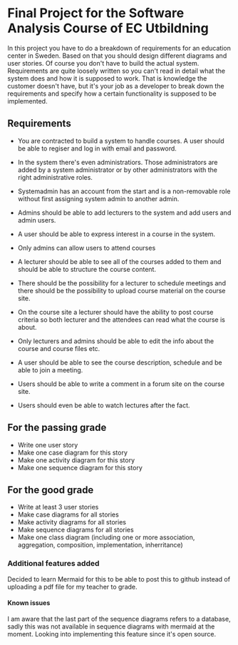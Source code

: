 # Final Project for the Software Analysis Course of EC Utbildning

In this project you have to do a breakdown of requirements for an education center in Sweden. Based on that you should design different diagrams and user stories.
Of course you don't have to build the actual system.
Requirements are quite loosely written so you can't read in detail what the system does and how it is supposed to work.
That is knowledge the customer doesn't have, but it's your job as a developer to break down the requirements and specify how a certain functionality is supposed to be implemented.

## Requirements

+ You are contracted to build a system to handle courses. A user should be able to regiser and log in with email and password.
+ In the system there's even administratiors. Those administrators are added by a system administrator or by other administrators with the right administrative roles.
+ Systemadmin has an account from the start and is a non-removable role without first assigning system admin to another admin.

+ Admins should be able to add lecturers to the system and add users and admin users.
+ A user should be able to express interest in a course in the system.
+ Only admins can allow users to attend courses

+ A lecturer should be able to see all of the courses added to them and should be able to structure the course content.
+ There should be the possibility for a lecturer to schedule meetings and there should be the possibility to upload course material on the course site.
+ On the course site a lecturer should have the ability to post course criteria so both lecturer and the attendees can read what the course is about.
+ Only lecturers and admins should be able to edit the info about the course and course files etc.
+ A user should be able to see the course description, schedule and be able to join a meeting.
+ Users should be able to write a comment in a forum site on the course site.
+ Users should even be able to watch lectures after the fact.

## For the passing grade

+ Write one user story
+ Make one case diagram for this story
+ Make one activity diagram for this story
+ Make one sequence diagram for this story

## For the good grade

+ Write at least 3 user stories
+ Make case diagrams for all stories
+ Make activity diagrams for all stories
+ Make sequence diagrams for all stories
+ Make one class diagram (including one or more association, aggregation, composition, implementation, inherritance)

### Additional features added

Decided to learn Mermaid for this to be able to post this to github instead of uploading a pdf file for my teacher to grade.

#### Known issues

I am aware that the last part of the sequence diagrams refers to a database, sadly this was not available in sequence diagrams with mermaid at the moment. Looking into implementing this feature since it's open source.
